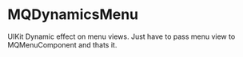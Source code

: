 # MQDynamicsMenu
UIKit Dynamic effect on menu views. Just have to pass menu view to MQMenuComponent and thats it.
